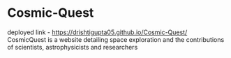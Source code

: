 # Cosmic-Quest
deployed link - https://drishtigupta05.github.io/Cosmic-Quest/
CosmicQuest is a website detailing space exploration and the contributions of scientists, astrophysicists and researchers
